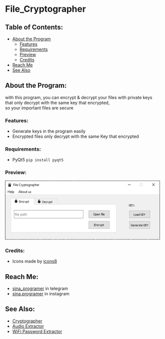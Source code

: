 # File_Cryptographer

## **Table of Contents:**
- [About the Program](#about-the-program)
  - [Features](#features)
  - [Requirements](#requirements)
  - [Preview](#preview)
  - [Credits](#credits)
- [Reach Me](#reach-me)
- [See Also](#see-also)

## **About the Program:**
with this program, you can encrypt & decrypt your files with private keys that only decrypt with the same key that encrypted,<br> 
so your important files are secure  

### **Features:**
- Generate keys in the program easily
- Encrypted files only decrypt with the same Key that encrypted

### Requirements:
- PyQt5 `pip install pyqt5`

### **Preview:** 
![preview](/Files/preview.png)

### **Credits:**
- Icons made by [icons8](https://icons8.com/)

## **Reach Me:**
- [sina_programer](https://t.me/sina_programer) in telegram
- [sina.programer](https://www.instagram.com/sina.programer) in instagram

## **See Also:**
- [Cryptographer](https://github.com/sina-programer/Cryptographer)
- [Audio Extractor](https://github.com/sina-programer/Audio_Extractor)
- [WiFi Password Extractor](https://github.com/sina-programer/WiFi_Password_Extractor)
